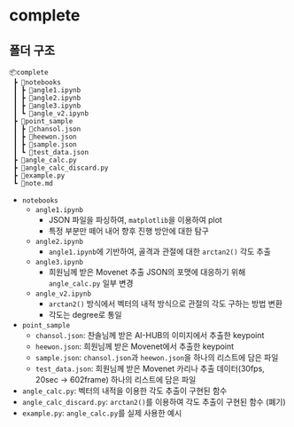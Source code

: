 # complete

## 폴더 구조
```
📦complete
 ┣ 📂notebooks
 ┃ ┣ 📜angle1.ipynb
 ┃ ┣ 📜angle2.ipynb
 ┃ ┣ 📜angle3.ipynb
 ┃ ┗ 📜angle_v2.ipynb
 ┣ 📂point_sample
 ┃ ┣ 📜chansol.json
 ┃ ┣ 📜heewon.json
 ┃ ┣ 📜sample.json
 ┃ ┗ 📜test_data.json
 ┣ 📜angle_calc.py
 ┣ 📜angle_calc_discard.py
 ┣ 📜example.py
 ┗ 📜note.md
```

- `notebooks`
    - `angle1.ipynb`
        - JSON 파일을 파싱하여, `matplotlib`을 이용하여 plot
        - 특정 부분만 떼어 내어 향후 진행 방안에 대한 탐구
    - `angle2.ipynb`
        - `angle1.ipynb`에 기반하여, 골격과 관절에 대한 `arctan2()` 각도 추출
    - `angle3.ipynb`
        - 희원님께 받은 Movenet 추출 JSON의 포맷에 대응하기 위해 `angle_calc.py` 일부 변경
    - `angle_v2.ipynb`
        - `arctan2()` 방식에서 벡터의 내적 방식으로 관절의 각도 구하는 방법 변환
        - 각도는 degree로 통일
- `point_sample`
    - `chansol.json`: 찬솔님께 받은 AI-HUB의 이미지에서 추출한 keypoint
    - `heewon.json`: 희원님께 받은 Movenet에서 추출한 keypoint
    - `sample.json`: `chansol.json`과 `heewon.json`을 하나의 리스트에 담은 파일
    - `test_data.json`: 희원님께 받은 Movenet 카리나 추출 데이터(30fps, 20sec → 602frame) 하나의 리스트에 담은 파일
- `angle_calc.py`: 벡터의 내적을 이용한 각도 추출이 구현된 함수
- `angle_calc_discard.py`: `arctan2()`를 이용하여 각도 추출이 구현된 함수 (폐기)
- `example.py`: `angle_calc.py`를 실제 사용한 예시